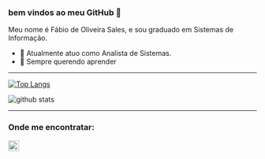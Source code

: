 ### bem vindos ao meu GitHub 👋

Meu nome é Fábio de Oliveira Sales, e sou graduado em Sistemas de Informação.


- 🔭 Atualmente atuo como Analista de Sistemas.
- 🌱 Sempre querendo aprender
---

[![Top Langs](https://github-readme-stats.vercel.app/api/top-langs/?username=fsales&hide=PlpgSQL,jupyter%20notebook,html)](https://github.com/anuraghazra/github-readme-stats)

![github stats](https://github-readme-stats.vercel.app/api?username=fsales&show_icons=true&theme=radical)

---

### Onde me encontratar:
[<img align="left" alt="LinkedIn" width="22px" target="_blank" src="https://content.linkedin.com/content/dam/me/business/en-us/amp/brand-site/v2/bg/LI-Bug.svg.original.svg" />][linkedin]





[linkedin]: https://www.linkedin.com/in/fabio-oliveira-sales
